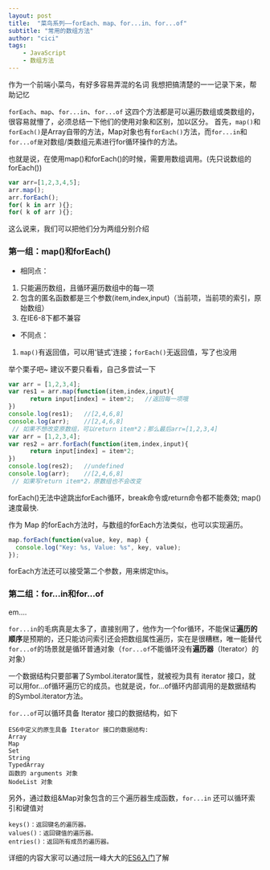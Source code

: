 ```yaml
---
layout: post
title:  "菜鸟系列——forEach、map、for...in、for...of"
subtitle: "常用的数组方法"
author: "cici"
tags:
    - JavaScript
    - 数组方法
---
```


作为一个前端小菜鸟，有好多容易弄混的名词
我想把搞清楚的一一记录下来，帮助记忆

`forEach`、`map`、`for...in`、`for...of`
这四个方法都是可以遍历数组或类数组的，很容易就懵了，必须总结一下他们的使用对象和区别，加以区分。
首先，`map()`和`forEach()`是Array自带的方法，Map对象也有`forEach()`方法，而`for...in`和`for...of是`对数组/类数组元素进行for循环操作的方法。

也就是说，在使用map()和forEach()的时候，需要用数组调用。(先只说数组的forEach())

```javascript
var arr=[1,2,3,4,5];
arr.map();
arr.forEach();
for( k in arr ){};
for( k of arr ){};
```

这么说来，我们可以把他们分为两组分别介绍

### 第一组：map()和forEach()

- 相同点：

1. 只能遍历数组，且循环遍历数组中的每一项
2. 包含的匿名函数都是三个参数(item,index,input)（当前项，当前项的索引，原始数组）
3. 在IE6-8下都不兼容

- 不同点：

1. `map()`有返回值，可以用'链式'连接；`forEach()`无返回值，写了也没用

举个栗子吧~ 建议不要只看看，自己多尝试一下

```javascript
var arr = [1,2,3,4];
var res1 = arr.map(function(item,index,input){
      return input[index] = item*2;   //返回每一项哦
})
console.log(res1);   //[2,4,6,8]
console.log(arr);    //[2,4,6,8]
 // 如果不想改变原数组，可以return item*2；那么最后arr=[1,2,3,4]
var arr = [1,2,3,4];
var res2 = arr.forEach(function(item,index,input){
      return input[index] = item*2;
})
console.log(res2);   //undefined
console.log(arr);    //[2,4,6,8]
 // 如果写return item*2，原数组也不会改变
 ```
 
forEach()无法中途跳出forEach循环，break命令或return命令都不能奏效;
map()速度最快.

作为 Map 的forEach方法时，与数组的forEach方法类似，也可以实现遍历。

```javascript
map.forEach(function(value, key, map) {
  console.log("Key: %s, Value: %s", key, value);
});
```

forEach方法还可以接受第二个参数，用来绑定this。

### 第二组：for...in和for...of

em....

`for...in`的毛病真是太多了，直接别用了，他作为一个for循环，不能保证**遍历的顺序**是预期的，还只能访问索引还会把数组属性遍历，实在是很糟糕，唯一能替代`for...of`的场景就是循环普通对象（`for...of`不能循环没有**遍历器**（Iterator）的对象）

一个数据结构只要部署了Symbol.iterator属性，就被视为具有 iterator 接口，就可以用for...of循环遍历它的成员。也就是说，for...of循环内部调用的是数据结构的Symbol.iterator方法。

`for...of`可以循环具备 Iterator 接口的数据结构，如下

    ES6中定义的原生具备 Iterator 接口的数据结构:
    Array
    Map
    Set
    String
    TypedArray
    函数的 arguments 对象
    NodeList 对象

另外，通过数组&Map对象包含的三个遍历器生成函数，`for...in` 还可以循环索引和键值对

    keys()：返回键名的遍历器。
    values()：返回键值的遍历器。
    entries()：返回所有成员的遍历器。

详细的内容大家可以通过阮一峰大大的[ES6入门](http://es6.ruanyifeng.com/#docs/iterator)了解